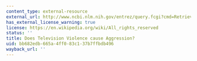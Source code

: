 ```yaml
---
content_type: external-resource
external_url: http://www.ncbi.nlm.nih.gov/entrez/query.fcgi?cmd=Retrieve&db=PubMed&dopt=Citation&list_uids=5015586
has_external_license_warning: true
license: https://en.wikipedia.org/wiki/All_rights_reserved
status: ''
title: Does Television Violence cause Aggression?
uid: bb682edb-665a-4ff0-83c1-37b7ffbdb496
wayback_url: ''
---
```

